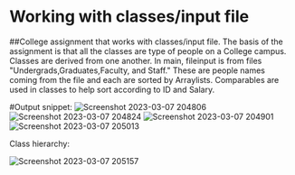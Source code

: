 # Working with classes/input file
##College assignment that works with classes/input file. The basis of the assignment is that all the classes are type of people on a College campus. Classes are derived from one another. In main, fileinput is from files "Undergrads,Graduates,Faculty, and Staff." These are people names coming from the file and each are sorted by Arraylists. Comparables are used in classes to help sort according to ID and Salary.

#Output snippet:
![Screenshot 2023-03-07 204806](https://user-images.githubusercontent.com/104745250/223608004-ccee62dd-a6db-4820-82fa-4c232cfc6cf7.png)
![Screenshot 2023-03-07 204824](https://user-images.githubusercontent.com/104745250/223608028-e809b7ab-10d1-4560-bd17-1da50bbc32c8.png)
![Screenshot 2023-03-07 204901](https://user-images.githubusercontent.com/104745250/223608056-c370a9e3-b558-4a82-bde6-9f71dfeb9da6.png)
![Screenshot 2023-03-07 205013](https://user-images.githubusercontent.com/104745250/223608085-9e48f88f-8314-4c5f-b616-80a8d95bee96.png)

Class hierarchy:

![Screenshot 2023-03-07 205157](https://user-images.githubusercontent.com/104745250/223607722-5bf3085f-43c3-428e-9fac-3415754c4998.png)
